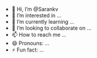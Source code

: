 - 👋 Hi, I’m @Sarankv
- 👀 I’m interested in ...
- 🌱 I’m currently learning ...
- 💞️ I’m looking to collaborate on ...
- 📫 How to reach me ...
- 😄 Pronouns: ...
- ⚡ Fun fact: ...

<!---
Sarankv/Sarankv is a ✨ special ✨ repository because its `README.md` (this file) appears on your GitHub profile.
You can click the Preview link to take a look at your changes.
--->
